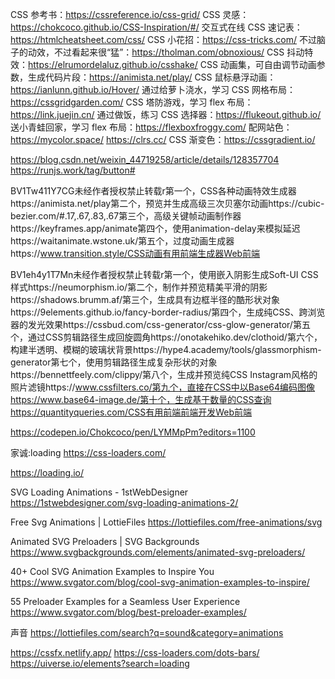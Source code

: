 

CSS 参考书：https://cssreference.io/css-grid/
CSS 灵感：https://chokcoco.github.io/CSS-Inspiration/#/
交互式在线 CSS 速记表：https://htmlcheatsheet.com/css/
CSS 小花招：https://css-tricks.com/
不过脑子的动效，不过看起来很“猛”：https://tholman.com/obnoxious/
CSS 抖动特效：https://elrumordelaluz.github.io/csshake/
CSS 动画集，可自由调节动画参数，生成代码片段：https://animista.net/play/
CSS 鼠标悬浮动画：https://ianlunn.github.io/Hover/
通过给萝卜浇水，学习 CSS 网格布局：https://cssgridgarden.com/
CSS 塔防游戏，学习 flex 布局：https://link.juejin.cn/
通过做饭，练习 CSS 选择器：https://flukeout.github.io/
送小青蛙回家，学习 flex 布局：https://flexboxfroggy.com/
配网站色：https://mycolor.space/    https://clrs.cc/
CSS 渐变色：https://cssgradient.io/​



https://blog.csdn.net/weixin_44719258/article/details/128357704
https://runjs.work/tag/button#

BV1Tw411Y7CG未经作者授权禁止转载r第一个，CSS各种动画特效生成器https://animista.net/play第二个，预览并生成高级三次贝塞尔动画https://cubic-bezier.com/#.17,.67,.83,.67第三个，高级关键帧动画制作器https://keyframes.app/animate第四个，使用animation-delay来模拟延迟https://waitanimate.wstone.uk/第五个，过度动画生成器https://www.transition.style/CSS动画有用前端生成器Web前端

BV1eh4y1T7Mn未经作者授权禁止转载r第一个，使用嵌入阴影生成Soft-UI CSS样式https://neumorphism.io/第二个，制作并预览精美平滑的阴影https://shadows.brumm.af/第三个，生成具有边框半径的酷形状对象https://9elements.github.io/fancy-border-radius/第四个，生成纯CSS、跨浏览器的发光效果https://cssbud.com/css-generator/css-glow-generator/第五个，通过CSS剪辑路径生成回旋圆角https://onotakehiko.dev/clothoid/第六个，构建半透明、模糊的玻璃状背景https://hype4.academy/tools/glassmorphism-generator第七个，使用剪辑路径生成复杂形状的对象https://bennettfeely.com/clippy/第八个，生成并预览纯CSS Instagram风格的照片滤镜https://www.cssfilters.co/第九个，直接在CSS中以Base64编码图像https://www.base64-image.de/第十个，生成基于数量的CSS查询https://quantityqueries.com/CSS有用前端前端开发Web前端

https://codepen.io/Chokcoco/pen/LYMMpPm?editors=1100


家诚:loading
https://css-loaders.com/

https://loading.io/

SVG Loading Animations - 1stWebDesigner
https://1stwebdesigner.com/svg-loading-animations-2/

Free Svg Animations | LottieFiles
https://lottiefiles.com/free-animations/svg

Animated SVG Preloaders | SVG Backgrounds
https://www.svgbackgrounds.com/elements/animated-svg-preloaders/

40+ Cool SVG Animation Examples to Inspire You
https://www.svgator.com/blog/cool-svg-animation-examples-to-inspire/

55 Preloader Examples for a Seamless User Experience
https://www.svgator.com/blog/best-preloader-examples/

声音
https://lottiefiles.com/search?q=sound&category=animations

https://cssfx.netlify.app/
https://css-loaders.com/dots-bars/
https://uiverse.io/elements?search=loading